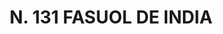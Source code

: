 ---
title: "N. 131 FASUOL DE INDIA"
plant-name: "N. 131"
plant-number: "131"
plant-xml: "/assets/xml/plant131.xml"
plant-title: "N. 131 FASUOL DE INDIA"
plant-taxon-link: ""
plant-taxon-link: ""
layout: single-xml
---